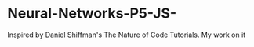 # Neural-Networks-P5-JS-
Inspired by Daniel Shiffman's The Nature of Code Tutorials. My work on it 
